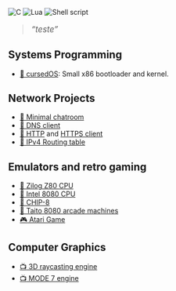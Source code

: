 ![C](https://img.shields.io/badge/C-00599C?style=for-the-badge&logo=c&logoColor=white)
![Lua](https://img.shields.io/badge/Lua-2C2D72?style=for-the-badge&logo=lua&logoColor=white)
![Shell script](https://img.shields.io/badge/Shell_Script-121011?style=for-the-badge&logo=gnu-bash&logoColor=white)

<blockquote style="font-size: 1.2em;">
<i>“teste”</i>
</blockquote>

## Systems Programming

- [:dvd: cursedOS](https://github.com/blr-ophon/qrsedOS): Small x86 bootloader and kernel. 

## Network Projects

- [:speech_balloon: Minimal chatroom](https://github.com/blr-ophon/minimal_chatroom) 
- [:speech_balloon: DNS client](https://github.com/blr-ophon/DNSquery)
- [:speech_balloon: HTTP](https://github.com/blr-ophon/min_httpclient) and [ HTTPS client](https://github.com/blr-ophon/min_httpsclient)
- [:speech_balloon: IPv4 Routing table](https://github.com/blr-ophon/IP_RoutingTable) 

## Emulators and retro gaming

- [:floppy_disk: Zilog Z80 CPU](https://github.com/blr-ophon/z80nemu)
- [:floppy_disk: Intel 8080 CPU](https://github.com/blr-ophon/8080nemu)
- [:floppy_disk: CHIP-8](https://github.com/blr-ophon/nchip8D)
- [:space_invader: Taito 8080 arcade machines](https://github.com/blr-ophon/ntaito8080)
- [:video_game: Atari Game](https://github.com/blr-ophon/Kbean_atari) 

## Computer Graphics

- [:tv: 3D raycasting engine](https://github.com/blr-ophon/simple3DRC)
- [:tv: MODE 7 engine](https://github.com/blr-ophon/simpleM7)

